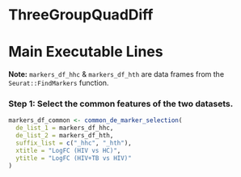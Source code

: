 # ThreeGroupQuadDiff
# Main Executable Lines

**Note:** `markers_df_hhc` & `markers_df_hth` are data frames from the `Seurat::FindMarkers` function.

### Step 1: Select the common features of the two datasets.
```r
markers_df_common <- common_de_marker_selection(
  de_list_1 = markers_df_hhc,
  de_list_2 = markers_df_hth,
  suffix_list = c("_hhc", "_hth"),
  xtitle = "LogFC (HIV vs HC)",
  ytitle = "LogFC (HIV+TB vs HIV)"
)

